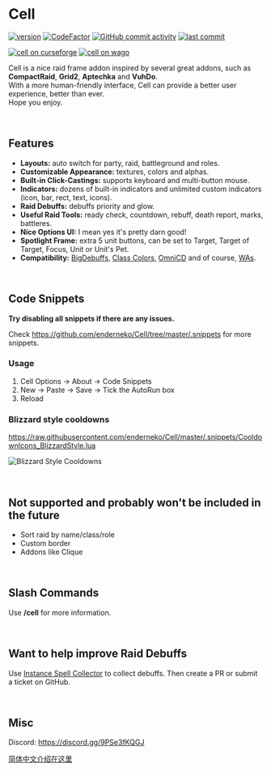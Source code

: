 # Cell

[![version](https://img.shields.io/github/v/release/enderneko/Cell)](https://github.com/enderneko/Cell/releases)
[![CodeFactor](https://www.codefactor.io/repository/github/enderneko/cell/badge)](https://www.codefactor.io/repository/github/enderneko/cell)
[![GitHub commit activity](https://img.shields.io/github/commit-activity/m/enderneko/Cell)](https://github.com/enderneko/Cell/commits/master)
[![last commit](https://img.shields.io/github/last-commit/enderneko/Cell)](https://github.com/enderneko/Cell/commits/master)

[![cell on curseforge](https://img.shields.io/badge/dynamic/json?color=f16436&label=CurseForge&query=%24.downloads.total&url=https%3A%2F%2Fapi.cfwidget.com%2F409666&style=flat)](https://www.curseforge.com/wow/addons/cell)
[![cell on wago](https://img.shields.io/badge/Wago-Cell-ad1319)](https://addons.wago.io/addons/cell)

Cell is a nice raid frame addon inspired by several great addons, such as __CompactRaid__, __Grid2__, __Aptechka__ and __VuhDo__.  
With a more human-friendly interface, Cell can provide a better user experience, better than ever.  
Hope you enjoy.

&nbsp;

## Features

- __Layouts:__ auto switch for party, raid, battleground and roles.
- __Customizable Appearance:__ textures, colors and alphas.
- __Built-in Click-Castings:__ supports keyboard and multi-button mouse.
- __Indicators:__ dozens of built-in indicators and unlimited custom indicators (icon, bar, rect, text, icons).
- __Raid Debuffs:__ debuffs priority and glow.
- __Useful Raid Tools:__ ready check, countdown, rebuff, death report, marks, battleres.
- __Nice Options UI:__ I mean yes it's pretty darn good!
- __Spotlight Frame:__ extra 5 unit buttons, can be set to Target, Target of Target, Focus, Unit or Unit's Pet.
- __Compatibility:__ [BigDebuffs](https://www.curseforge.com/wow/addons/bigdebuffs), [Class Colors](https://www.curseforge.com/wow/addons/classcolors), [OmniCD](https://www.curseforge.com/wow/addons/omnicd) and of course, [WAs](https://wago.io/weakauras).

&nbsp;

## Code Snippets

__Try disabling all snippets if there are any issues.__

Check <https://github.com/enderneko/Cell/tree/master/.snippets> for more snippets.

### Usage

1. Cell Options -> About -> Code Snippets
2. New -> Paste -> Save -> Tick the AutoRun box
3. Reload

### Blizzard style cooldowns

<https://raw.githubusercontent.com/enderneko/Cell/master/.snippets/CooldownIcons_BlizzardStyle.lua>

![Blizzard Style Cooldowns](https://github.com/enderneko/Cell/raw/master/.snippets/CooldownIcons_BlizzardStyle.gif)

&nbsp;

## Not supported and probably won't be included in the future

- Sort raid by name/class/role
- Custom border
- Addons like Clique

&nbsp;

## Slash Commands

Use __/cell__ for more information.

&nbsp;

## Want to help improve Raid Debuffs

Use [Instance Spell Collector](https://legacy.curseforge.com/wow/addons/instance-spell-collector) to collect debuffs. Then create a PR or submit a ticket on GitHub.

&nbsp;

## Misc

Discord: <https://discord.gg/9PSe3fKQGJ>

[简体中文介绍在这里](https://bbs.nga.cn/read.php?tid=23488341)
